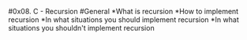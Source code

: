 #0x08. C - Recursion
#General
*What is recursion
*How to implement recursion
*In what situations you should implement recursion
*In what situations you shouldn't implement recursion
